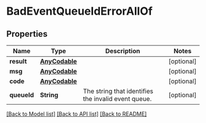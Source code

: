 # BadEventQueueIdErrorAllOf

## Properties
Name | Type | Description | Notes
------------ | ------------- | ------------- | -------------
**result** | [**AnyCodable**](.md) |  | [optional] 
**msg** | [**AnyCodable**](.md) |  | [optional] 
**code** | [**AnyCodable**](.md) |  | [optional] 
**queueId** | **String** | The string that identifies the invalid event queue.  | [optional] 

[[Back to Model list]](../README.md#documentation-for-models) [[Back to API list]](../README.md#documentation-for-api-endpoints) [[Back to README]](../README.md)


